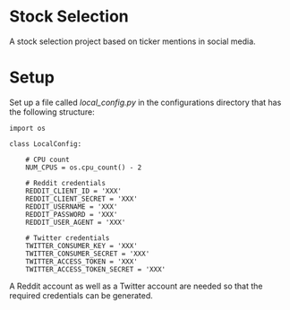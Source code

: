 # Stock Selection
A stock selection project based on ticker mentions in social media.

# Setup
Set up a file called *local_config.py* in the configurations
directory that has the following structure:

```
import os

class LocalConfig:

    # CPU count
    NUM_CPUS = os.cpu_count() - 2

    # Reddit credentials
    REDDIT_CLIENT_ID = 'XXX'
    REDDIT_CLIENT_SECRET = 'XXX'
    REDDIT_USERNAME = 'XXX'
    REDDIT_PASSWORD = 'XXX'
    REDDIT_USER_AGENT = 'XXX'

    # Twitter credentials
    TWITTER_CONSUMER_KEY = 'XXX'
    TWITTER_CONSUMER_SECRET = 'XXX'
    TWITTER_ACCESS_TOKEN = 'XXX'
    TWITTER_ACCESS_TOKEN_SECRET = 'XXX'
```
A Reddit account as well as a Twitter account are needed
so that the required credentials can be generated.
